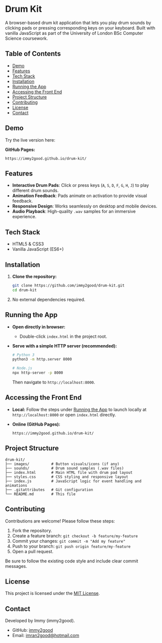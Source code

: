 # Drum Kit

A browser-based drum kit application that lets you play drum sounds by clicking pads or pressing corresponding keys on your keyboard. Built with vanilla JavaScript as part of the University of London BSc Computer Science coursework.

## Table of Contents

* [Demo](#demo)
* [Features](#features)
* [Tech Stack](#tech-stack)
* [Installation](#installation)
* [Running the App](#running-the-app)
* [Accessing the Front End](#accessing-the-front-end)
* [Project Structure](#project-structure)
* [Contributing](#contributing)
* [License](#license)
* [Contact](#contact)

## Demo

Try the live version here:

**GitHub Pages:**

```
https://immy2good.github.io/drum-kit/
```

## Features

* **Interactive Drum Pads**: Click or press keys (`A`, `S`, `D`, `F`, `G`, `H`, `J`) to play different drum sounds.
* **Animation Feedback**: Pads animate on activation to provide visual feedback.
* **Responsive Design**: Works seamlessly on desktop and mobile devices.
* **Audio Playback**: High-quality `.wav` samples for an immersive experience.

## Tech Stack

* HTML5 & CSS3
* Vanilla JavaScript (ES6+)

## Installation

1. **Clone the repository:**

   ```bash
   git clone https://github.com/immy2good/drum-kit.git
   cd drum-kit
   ```
2. No external dependencies required.

## Running the App

* **Open directly in browser:**

  * Double-click `index.html` in the project root.

* **Serve with a simple HTTP server (recommended):**

  ```bash
  # Python 3
  python3 -m http.server 8000

  # Node.js
  npx http-server -p 8000
  ```

  Then navigate to `http://localhost:8000`.

## Accessing the Front End

* **Local:** Follow the steps under [Running the App](#running-the-app) to launch locally at `http://localhost:8000` or open `index.html` directly.

* **Online (GitHub Pages):**

  ```
  https://immy2good.github.io/drum-kit/
  ```

## Project Structure

```plaintext
drum-kit/
├── images/          # Button visuals/icons (if any)
├── sounds/          # Drum sound samples (.wav files)
├── index.html       # Main HTML file with drum pad layout
├── styles.css       # CSS styling and responsive layout
├── index.js         # JavaScript logic for event handling and animations
├── .gitattributes   # Git configuration
└── README.md        # This file
```

## Contributing

Contributions are welcome! Please follow these steps:

1. Fork the repository.
2. Create a feature branch: `git checkout -b feature/my-feature`
3. Commit your changes: `git commit -m "Add my feature"`
4. Push to your branch: `git push origin feature/my-feature`
5. Open a pull request.

Be sure to follow the existing code style and include clear commit messages.

## License

This project is licensed under the [MIT License](LICENSE).

## Contact

Developed by Immy (immy2good).

* GitHub: [immy2good](https://github.com/immy2good)
* Email: [imran2good@hotmail.com](mailto:imran2good@hotmail.com)
